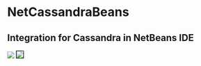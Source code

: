 # NetCassandraBeans

## Integration for Cassandra in NetBeans IDE

<img src="https://blogs.oracle.com/geertjan/resource/beta-cassandra-plugin.png" />

<img style="border:1px solid black" src="https://blogs.oracle.com/geertjan/resource/beta-cassandra-plugin-2.png" />
